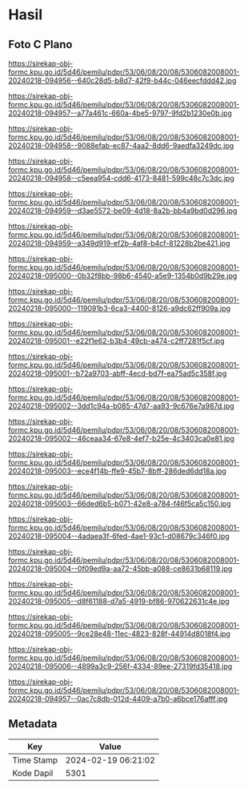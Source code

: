 # Hasil

## Foto C Plano

https://sirekap-obj-formc.kpu.go.id/5d46/pemilu/pdpr/53/06/08/20/08/5306082008001-20240218-094956--640c28d5-b8d7-42f9-b44c-046eecfddd42.jpg

https://sirekap-obj-formc.kpu.go.id/5d46/pemilu/pdpr/53/06/08/20/08/5306082008001-20240218-094957--a77a461c-660a-4be5-9797-9fd2b1230e0b.jpg

https://sirekap-obj-formc.kpu.go.id/5d46/pemilu/pdpr/53/06/08/20/08/5306082008001-20240218-094958--9088efab-ec87-4aa2-8dd6-9aedfa3249dc.jpg

https://sirekap-obj-formc.kpu.go.id/5d46/pemilu/pdpr/53/06/08/20/08/5306082008001-20240218-094958--c5eea954-cdd6-4173-8481-599c48c7c3dc.jpg

https://sirekap-obj-formc.kpu.go.id/5d46/pemilu/pdpr/53/06/08/20/08/5306082008001-20240218-094959--d3ae5572-be09-4d18-8a2b-bb4a9bd0d296.jpg

https://sirekap-obj-formc.kpu.go.id/5d46/pemilu/pdpr/53/06/08/20/08/5306082008001-20240218-094959--a349d919-ef2b-4af8-b4cf-81228b2be421.jpg

https://sirekap-obj-formc.kpu.go.id/5d46/pemilu/pdpr/53/06/08/20/08/5306082008001-20240218-095000--0b32f8bb-98b6-4540-a5e9-1354b0d9b29e.jpg

https://sirekap-obj-formc.kpu.go.id/5d46/pemilu/pdpr/53/06/08/20/08/5306082008001-20240218-095000--119091b3-6ca3-4400-8126-a9dc62ff909a.jpg

https://sirekap-obj-formc.kpu.go.id/5d46/pemilu/pdpr/53/06/08/20/08/5306082008001-20240218-095001--e22f1e62-b3b4-49cb-a474-c2ff7281f5cf.jpg

https://sirekap-obj-formc.kpu.go.id/5d46/pemilu/pdpr/53/06/08/20/08/5306082008001-20240218-095001--b72a9703-abff-4ecd-bd7f-ea75ad5c358f.jpg

https://sirekap-obj-formc.kpu.go.id/5d46/pemilu/pdpr/53/06/08/20/08/5306082008001-20240218-095002--3dd1c94a-b085-47d7-aa93-9c676e7a987d.jpg

https://sirekap-obj-formc.kpu.go.id/5d46/pemilu/pdpr/53/06/08/20/08/5306082008001-20240218-095002--46ceaa34-67e8-4ef7-b25e-4c3403ca0e81.jpg

https://sirekap-obj-formc.kpu.go.id/5d46/pemilu/pdpr/53/06/08/20/08/5306082008001-20240218-095003--ece4f14b-ffe9-45b7-8bff-286ded6dd18a.jpg

https://sirekap-obj-formc.kpu.go.id/5d46/pemilu/pdpr/53/06/08/20/08/5306082008001-20240218-095003--66ded6b5-b071-42e8-a784-f46f5ca5c150.jpg

https://sirekap-obj-formc.kpu.go.id/5d46/pemilu/pdpr/53/06/08/20/08/5306082008001-20240218-095004--4adaea3f-6fed-4ae1-93c1-d08679c346f0.jpg

https://sirekap-obj-formc.kpu.go.id/5d46/pemilu/pdpr/53/06/08/20/08/5306082008001-20240218-095004--0f09ed9a-aa72-45bb-a088-ce8631b68119.jpg

https://sirekap-obj-formc.kpu.go.id/5d46/pemilu/pdpr/53/06/08/20/08/5306082008001-20240218-095005--d8f61188-d7a5-4919-bf86-970622631c4e.jpg

https://sirekap-obj-formc.kpu.go.id/5d46/pemilu/pdpr/53/06/08/20/08/5306082008001-20240218-095005--9ce28e48-11ec-4823-828f-44914d8018f4.jpg

https://sirekap-obj-formc.kpu.go.id/5d46/pemilu/pdpr/53/06/08/20/08/5306082008001-20240218-095006--4899a3c9-256f-4334-89ee-27319fd35418.jpg

https://sirekap-obj-formc.kpu.go.id/5d46/pemilu/pdpr/53/06/08/20/08/5306082008001-20240218-094957--0ac7c8db-012d-4409-a7b0-a6bce176afff.jpg


## Metadata

| Key        | Value               |
| ---------- | ------------------- |
| Time Stamp | 2024-02-19 06:21:02 |
| Kode Dapil | 5301                |



